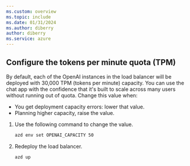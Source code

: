```yaml
---
ms.custom: overview
ms.topic: include
ms.date: 01/31/2024
ms.author: diberry
author: diberry
ms.service: azure
---
```


## Configure the tokens per minute quota (TPM)

By default, each of the OpenAI instances in the load balancer will be deployed with 30,000 TPM (tokens per minute) capacity. You can use the chat app with the confidence that it's built to scale across many users without running out of quota. Change this value when:

* You get deployment capacity errors: lower that value. 
* Planning higher capacity, raise the value.

1. Use the following command to change the value.

    ```bash
    azd env set OPENAI_CAPACITY 50
    ```

1. Redeploy the load balancer.

    ```bash
    azd up
    ```
